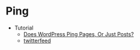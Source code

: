 # Ping
* Tutorial
    - [Does WordPress Ping Pages, Or Just Posts?](http://goo.gl/fZoM0g)
    - [twitterfeed](http://twitterfeed.com/)
